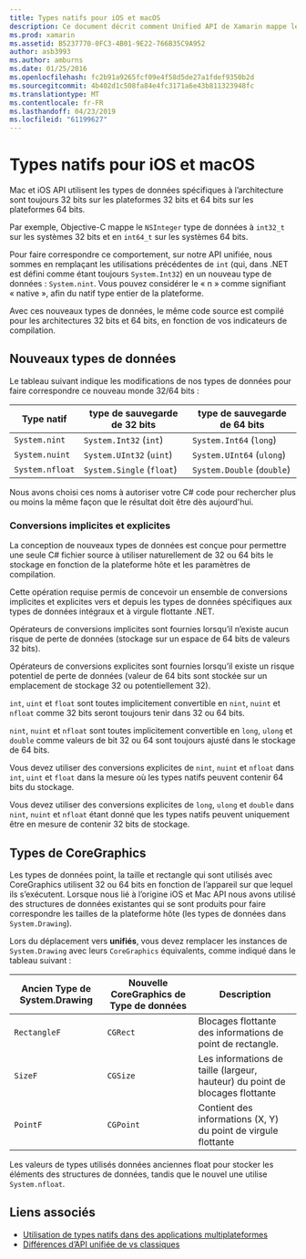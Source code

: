 ```yaml
---
title: Types natifs pour iOS et macOS
description: Ce document décrit comment Unified API de Xamarin mappe les types .NET des types natifs 32 bits et 64 bits, en fonction des besoins en fonction de l’architecture cible de compilation.
ms.prod: xamarin
ms.assetid: B5237770-0FC3-4B01-9E22-766B35C9A952
author: asb3993
ms.author: amburns
ms.date: 01/25/2016
ms.openlocfilehash: fc2b91a9265fcf09e4f58d5de27a1fdef9350b2d
ms.sourcegitcommit: 4b402d1c508fa84e4fc3171a6e43b811323948fc
ms.translationtype: MT
ms.contentlocale: fr-FR
ms.lasthandoff: 04/23/2019
ms.locfileid: "61199627"
---
```

# <a name="native-types-for-ios-and-macos"></a>Types natifs pour iOS et macOS

Mac et iOS API utilisent les types de données spécifiques à l’architecture sont toujours 32 bits sur les plateformes 32 bits et 64 bits sur les plateformes 64 bits.

Par exemple, Objective-C mappe le `NSInteger` type de données à `int32_t` sur les systèmes 32 bits et en `int64_t` sur les systèmes 64 bits.

Pour faire correspondre ce comportement, sur notre API unifiée, nous sommes en remplaçant les utilisations précédentes de `int` (qui, dans .NET est défini comme étant toujours `System.Int32`) en un nouveau type de données : `System.nint`. Vous pouvez considérer le « n » comme signifiant « native », afin du natif type entier de la plateforme.

Avec ces nouveaux types de données, le même code source est compilé pour les architectures 32 bits et 64 bits, en fonction de vos indicateurs de compilation.

## <a name="new-data-types"></a>Nouveaux types de données

Le tableau suivant indique les modifications de nos types de données pour faire correspondre ce nouveau monde 32/64 bits :

|Type natif|type de sauvegarde de 32 bits|type de sauvegarde de 64 bits|
|--- |--- |--- |
|`System.nint`|`System.Int32` (`int`)|`System.Int64` (`long`)|
|`System.nuint`|`System.UInt32` (`uint`)|`System.UInt64` (`ulong`)|
|`System.nfloat`|`System.Single` (`float`)|`System.Double` (`double`)|

Nous avons choisi ces noms à autoriser votre C# code pour rechercher plus ou moins la même façon que le résultat doit être dès aujourd'hui.

### <a name="implicit-and-explicit-conversions"></a>Conversions implicites et explicites

La conception de nouveaux types de données est conçue pour permettre une seule C# fichier source à utiliser naturellement de 32 ou 64 bits le stockage en fonction de la plateforme hôte et les paramètres de compilation.

Cette opération requise permis de concevoir un ensemble de conversions implicites et explicites vers et depuis les types de données spécifiques aux types de données intégraux et à virgule flottante .NET.

Opérateurs de conversions implicites sont fournies lorsqu’il n’existe aucun risque de perte de données (stockage sur un espace de 64 bits de valeurs 32 bits).

Opérateurs de conversions explicites sont fournies lorsqu’il existe un risque potentiel de perte de données (valeur de 64 bits sont stockée sur un emplacement de stockage 32 ou potentiellement 32).

 `int`, `uint` et `float` sont toutes implicitement convertible en `nint`, `nuint` et `nfloat` comme 32 bits seront toujours tenir dans 32 ou 64 bits.

 `nint`, `nuint` et `nfloat` sont toutes implicitement convertible en `long`, `ulong` et `double` comme valeurs de bit 32 ou 64 sont toujours ajusté dans le stockage de 64 bits.

Vous devez utiliser des conversions explicites de `nint`, `nuint` et `nfloat` dans `int`, `uint` et `float` dans la mesure où les types natifs peuvent contenir 64 bits du stockage.

Vous devez utiliser des conversions explicites de `long`, `ulong` et `double` dans `nint`, `nuint` et `nfloat` étant donné que les types natifs peuvent uniquement être en mesure de contenir 32 bits de stockage.

## <a name="coregraphics-types"></a>Types de CoreGraphics

Les types de données point, la taille et rectangle qui sont utilisés avec CoreGraphics utilisent 32 ou 64 bits en fonction de l’appareil sur que lequel ils s’exécutent.  Lorsque nous lié à l’origine iOS et Mac API nous avons utilisé des structures de données existantes qui se sont produits pour faire correspondre les tailles de la plateforme hôte (les types de données dans `System.Drawing`).

Lors du déplacement vers **unifiés**, vous devez remplacer les instances de `System.Drawing` avec leurs `CoreGraphics` équivalents, comme indiqué dans le tableau suivant :

|Ancien Type de System.Drawing|Nouvelle CoreGraphics de Type de données|Description|
|--- |--- |--- |
|`RectangleF`|`CGRect`|Blocages flottante des informations de point de rectangle.|
|`SizeF`|`CGSize`|Les informations de taille (largeur, hauteur) du point de blocages flottante|
|`PointF`|`CGPoint`|Contient des informations (X, Y) du point de virgule flottante|

Les valeurs de types utilisés données anciennes float pour stocker les éléments des structures de données, tandis que le nouvel une utilise `System.nfloat`.

## <a name="related-links"></a>Liens associés

- [Utilisation de types natifs dans des applications multiplateformes](~/cross-platform/macios/native-types-cross-platform.md)
- [Différences d’API unifiée de vs classiques](https://developer.xamarin.com/releases/ios/api_changes/classic-vs-unified-8.6.0/)
